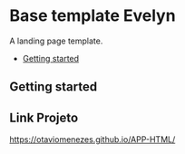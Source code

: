 # Base template Evelyn

A landing page template.

* [Getting started](#getting-started)

## Getting started


## Link Projeto


https://otaviomenezes.github.io/APP-HTML/
